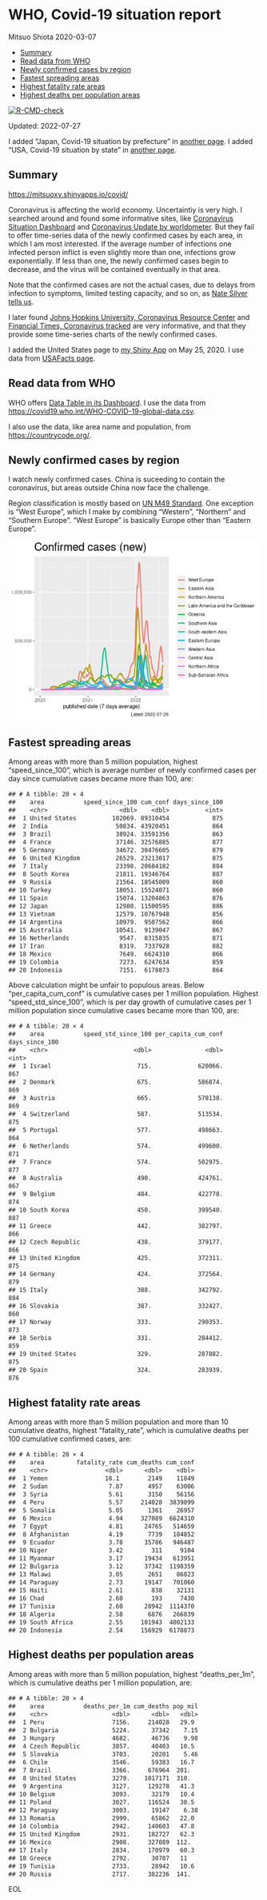 WHO, Covid-19 situation report
================
Mitsuo Shiota
2020-03-07

-   <a href="#summary" id="toc-summary">Summary</a>
-   <a href="#read-data-from-who" id="toc-read-data-from-who">Read data from
    WHO</a>
-   <a href="#newly-confirmed-cases-by-region"
    id="toc-newly-confirmed-cases-by-region">Newly confirmed cases by
    region</a>
-   <a href="#fastest-spreading-areas"
    id="toc-fastest-spreading-areas">Fastest spreading areas</a>
-   <a href="#highest-fatality-rate-areas"
    id="toc-highest-fatality-rate-areas">Highest fatality rate areas</a>
-   <a href="#highest-deaths-per-population-areas"
    id="toc-highest-deaths-per-population-areas">Highest deaths per
    population areas</a>

<!-- badges: start -->

[![R-CMD-check](https://github.com/mitsuoxv/covid/actions/workflows/R-CMD-check.yaml/badge.svg)](https://github.com/mitsuoxv/covid/actions/workflows/R-CMD-check.yaml)
<!-- badges: end -->

Updated: 2022-07-27

I added “Japan, Covid-19 situation by prefecture” in [another
page](Japan.md). I added “USA, Covid-19 situation by state” in [another
page](USA.md).

## Summary

<https://mitsuoxv.shinyapps.io/covid/>

Coronavirus is affecting the world economy. Uncertaintiy is very high. I
searched around and found some informative sites, like [Coronavirus
Situation
Dashboard](https://who.maps.arcgis.com/apps/opsdashboard/index.html#/c88e37cfc43b4ed3baf977d77e4a0667)
and [Coronavirus Update by
worldometer](https://www.worldometers.info/coronavirus/). But they fail
to offer time-series data of the newly confirmed cases by each area, in
which I am most interested. If the average number of infections one
infected person inflict is even slightly more than one, infections grow
exponentially. If less than one, the newly confirmed cases begin to
decrease, and the virus will be contained eventually in that area.

Note that the confirmed cases are not the actual cases, due to delays
from infection to symptoms, limited testing capacity, and so on, as
[Nate Silver tells
us](https://fivethirtyeight.com/features/coronavirus-case-counts-are-meaningless/).

I later found [Johns Hopkins University, Coronavirus Resource
Center](https://coronavirus.jhu.edu/) and [Financial Times, Coronavirus
tracked](https://www.ft.com/content/a26fbf7e-48f8-11ea-aeb3-955839e06441)
are very informative, and that they provide some time-series charts of
the newly confirmed cases.

I added the United States page to [my Shiny
App](https://mitsuoxv.shinyapps.io/covid/) on May 25, 2020. I use data
from [USAFacts
page](https://usafacts.org/visualizations/coronavirus-covid-19-spread-map/).

## Read data from WHO

WHO offers [Data Table in its Dashboard](https://covid19.who.int/table).
I use the data from
<https://covid19.who.int/WHO-COVID-19-global-data.csv>.

I also use the data, like area name and population, from
<https://countrycode.org/>.

## Newly confirmed cases by region

I watch newly confirmed cases. China is suceeding to contain the
coronavirus, but areas outside China now face the challenge.

Region classification is mostly based on [UN M49
Standard](https://unstats.un.org/unsd/methodology/m49/). One exception
is “West Europe”, which I make by combining “Western”, “Northern” and
“Southern Europe”. “West Europe” is basically Europe other than “Eastern
Europe”.

![](README_files/figure-gfm/chart-1.png)<!-- -->

## Fastest spreading areas

Among areas with more than 5 million population, highest
“speed_since_100”, which is average number of newly confirmed cases per
day since cumulative cases became more than 100, are:

    ## # A tibble: 20 × 4
    ##    area           speed_since_100 cum_conf days_since_100
    ##    <chr>                    <dbl>    <dbl>          <int>
    ##  1 United States          102069. 89310454            875
    ##  2 India                   50834. 43920451            864
    ##  3 Brazil                  38924. 33591356            863
    ##  4 France                  37146. 32576885            877
    ##  5 Germany                 34672. 30476605            879
    ##  6 United Kingdom          26529. 23213017            875
    ##  7 Italy                   23398. 20684182            884
    ##  8 South Korea             21811. 19346764            887
    ##  9 Russia                  21564. 18545009            860
    ## 10 Turkey                  18051. 15524071            860
    ## 11 Spain                   15074. 13204863            876
    ## 12 Japan                   12980. 11500595            886
    ## 13 Vietnam                 12579. 10767948            856
    ## 14 Argentina               10979.  9507562            866
    ## 15 Australia               10541.  9139047            867
    ## 16 Netherlands              9547.  8315835            871
    ## 17 Iran                     8319.  7337928            882
    ## 18 Mexico                   7649.  6624310            866
    ## 19 Colombia                 7273.  6247634            859
    ## 20 Indonesia                7151.  6178873            864

Above calculation might be unfair to populous areas. Below
“per_capita_cum_conf” is cumulative cases per 1 million population.
Highest “speed_std_since_100”, which is per day growth of cumulative
cases per 1 million population since cumulative cases became more than
100, are:

    ## # A tibble: 20 × 4
    ##    area           speed_std_since_100 per_capita_cum_conf days_since_100
    ##    <chr>                        <dbl>               <dbl>          <int>
    ##  1 Israel                        715.             620066.            867
    ##  2 Denmark                       675.             586874.            869
    ##  3 Austria                       665.             578138.            869
    ##  4 Switzerland                   587.             513534.            875
    ##  5 Portugal                      577.             498663.            864
    ##  6 Netherlands                   574.             499600.            871
    ##  7 France                        574.             502975.            877
    ##  8 Australia                     490.             424761.            867
    ##  9 Belgium                       484.             422778.            874
    ## 10 South Korea                   450.             399540.            887
    ## 11 Greece                        442.             382797.            866
    ## 12 Czech Republic                438.             379177.            866
    ## 13 United Kingdom                425.             372311.            875
    ## 14 Germany                       424.             372564.            879
    ## 15 Italy                         388.             342792.            884
    ## 16 Slovakia                      387.             332427.            860
    ## 17 Norway                        333.             290353.            873
    ## 18 Serbia                        331.             284412.            859
    ## 19 United States                 329.             287882.            875
    ## 20 Spain                         324.             283939.            876

## Highest fatality rate areas

Among areas with more than 5 million population and more than 10
cumulative deaths, highest “fatality_rate”, which is cumulative deaths
per 100 cumulative confirmed cases, are:

    ## # A tibble: 20 × 4
    ##    area         fatality_rate cum_deaths cum_conf
    ##    <chr>                <dbl>      <dbl>    <dbl>
    ##  1 Yemen                18.1        2149    11849
    ##  2 Sudan                 7.87       4957    63006
    ##  3 Syria                 5.61       3150    56156
    ##  4 Peru                  5.57     214028  3839099
    ##  5 Somalia               5.05       1361    26957
    ##  6 Mexico                4.94     327089  6624310
    ##  7 Egypt                 4.81      24765   514659
    ##  8 Afghanistan           4.19       7739   184852
    ##  9 Ecuador               3.78      35786   946487
    ## 10 Niger                 3.42        311     9104
    ## 11 Myanmar               3.17      19434   613951
    ## 12 Bulgaria              3.12      37342  1198359
    ## 13 Malawi                3.05       2651    86823
    ## 14 Paraguay              2.73      19147   701060
    ## 15 Haiti                 2.61        838    32131
    ## 16 Chad                  2.60        193     7430
    ## 17 Tunisia               2.60      28942  1114370
    ## 18 Algeria               2.58       6876   266839
    ## 19 South Africa          2.55     101943  4002133
    ## 20 Indonesia             2.54     156929  6178873

## Highest deaths per population areas

Among areas with more than 5 million population, highest
“deaths_per_1m”, which is cumulative deaths per 1 million population,
are:

    ## # A tibble: 20 × 4
    ##    area           deaths_per_1m cum_deaths pop_mil
    ##    <chr>                  <dbl>      <dbl>   <dbl>
    ##  1 Peru                   7156.     214028   29.9 
    ##  2 Bulgaria               5224.      37342    7.15
    ##  3 Hungary                4682.      46736    9.98
    ##  4 Czech Republic         3857.      40403   10.5 
    ##  5 Slovakia               3703.      20201    5.46
    ##  6 Chile                  3546.      59383   16.7 
    ##  7 Brazil                 3366.     676964  201.  
    ##  8 United States          3279.    1017171  310.  
    ##  9 Argentina              3127.     129278   41.3 
    ## 10 Belgium                3093.      32179   10.4 
    ## 11 Poland                 3027.     116524   38.5 
    ## 12 Paraguay               3003.      19147    6.38
    ## 13 Romania                2999.      65862   22.0 
    ## 14 Colombia               2942.     140603   47.8 
    ## 15 United Kingdom         2931.     182727   62.3 
    ## 16 Mexico                 2908.     327089  112.  
    ## 17 Italy                  2834.     170979   60.3 
    ## 18 Greece                 2792.      30707   11   
    ## 19 Tunisia                2733.      28942   10.6 
    ## 20 Russia                 2717.     382236  141.

EOL
